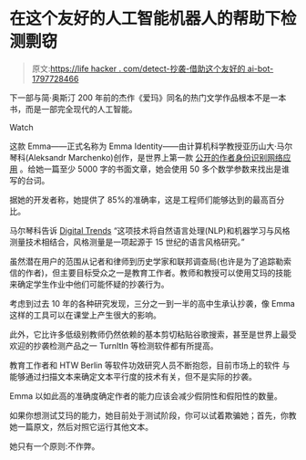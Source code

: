 # 在这个友好的人工智能机器人的帮助下检测剽窃

> 原文:[https://life hacker . com/detect-抄袭-借助这个友好的 ai-bot-1797728466](https://lifehacker.com/detect-plagiarism-with-the-help-of-this-friendly-ai-bot-1797728466)

下一部与简·奥斯汀 200 年前的杰作《爱玛》同名的热门文学作品根本不是一本书，而是一部完全现代的人工智能。

Watch

这款 Emma——正式名称为 Emma Identity——由计算机科学教授亚历山大·马尔琴科(Aleksandr Marchenko)创作，是世界上第一款 [公开的作者身份识别网络应用](http://emmaidentity.com/) 。给她一篇至少 5000 字的书面文章，她会使用 50 多个数学参数来找出是谁写的台词。

据她的开发者称，她提供了 85%的准确率，这是工程师们能够达到的最高百分比。

马尔琴科告诉 [Digital Trends](https://www.digitaltrends.com/cool-tech/emma-identity-ai-web-app/amp/) “这项技术将自然语言处理(NLP)和机器学习与风格测量技术相结合，风格测量是一项起源于 15 世纪的语言风格研究。”

虽然潜在用户的范围从记者和律师到历史学家和联邦调查局(也许是为了追踪勒索信的作者)，但主要目标受众之一是教育工作者。教师和教授可以使用艾玛的技能来确定学生作业中他们可能怀疑的抄袭行为。

考虑到过去 10 年的各种研究发现，三分之一到一半的高中生承认抄袭，像 Emma 这样的工具可以在课堂上产生很大的影响。

此外，它比许多低级别教师仍然依赖的基本剪切粘贴谷歌搜索，甚至是世界上最受欢迎的抄袭检测产品之一 TurnItIn 等检测软件都有所提高。

教育工作者和 HTW Berlin 等软件功效研究人员不断抱怨，目前市场上的软件 与能够通过扫描文本来确定文本平行度的技术有关，但不是实际的抄袭。

Emma 以如此高的准确度确定作者的能力应该会减少假阴性和假阳性的数量。

如果你想测试艾玛的能力，她目前处于测试阶段，你可以试着欺骗她；首先，你教她一篇原文，然后对照它运行其他文本。

她只有一个原则:不作弊。